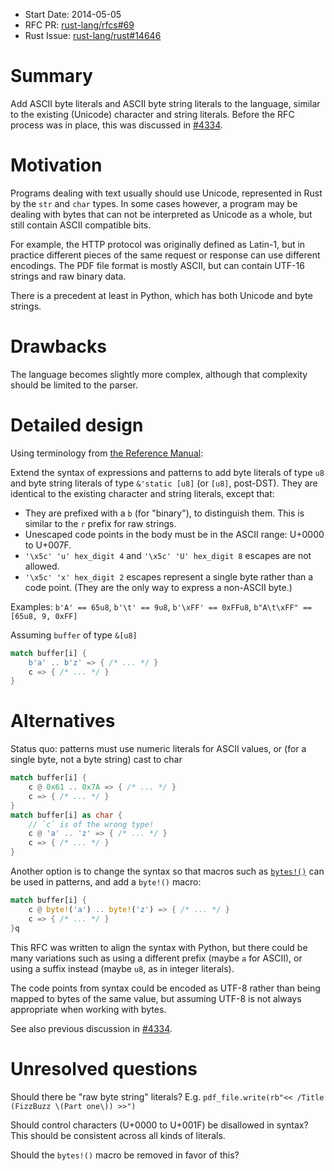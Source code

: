 
<!-- https://github.com/rust-lang/rfcs/blob/master/text/0069-ascii-literals.md -->

- Start Date: 2014-05-05
- RFC PR: [rust-lang/rfcs#69](https://github.com/rust-lang/rfcs/pull/69)
- Rust Issue: [rust-lang/rust#14646](https://github.com/rust-lang/rust/issues/14646)

# Summary

Add ASCII byte literals and ASCII byte string literals to the language,
similar to the existing (Unicode) character and string literals.
Before the RFC process was in place,
this was discussed in [#4334](https://github.com/mozilla/rust/issues/4334).


# Motivation

Programs dealing with text usually should use Unicode,
represented in Rust by the `str` and `char` types.
In some cases however,
a program may be dealing with bytes that can not be interpreted as Unicode as a whole,
but still contain ASCII compatible bits.

For example, the HTTP protocol was originally defined as Latin-1,
but in practice different pieces of the same request or response
can use different encodings.
The PDF file format is mostly ASCII,
but can contain UTF-16 strings and raw binary data.

There is a precedent at least in Python, which has both Unicode and byte strings.


# Drawbacks

The language becomes slightly more complex,
although that complexity should be limited to the parser.


# Detailed design

Using terminology from [the Reference Manual](http://static.rust-lang.org/doc/master/rust.html#character-and-string-literals):

Extend the syntax of expressions and patterns to add
byte literals of type `u8` and
byte string literals of type `&'static [u8]` (or `[u8]`, post-DST).
They are identical to the existing character and string literals, except that:

* They are prefixed with a `b` (for "binary"), to distinguish them.
  This is similar to the `r` prefix for raw strings.
* Unescaped code points in the body must be in the ASCII range: U+0000 to U+007F.
* `'\x5c' 'u' hex_digit 4` and `'\x5c' 'U' hex_digit 8` escapes are not allowed.
* `'\x5c' 'x' hex_digit 2` escapes represent a single byte rather than a code point.
  (They are the only way to express a non-ASCII byte.)

Examples: `b'A' == 65u8`, `b'\t' == 9u8`, `b'\xFF' == 0xFFu8`,
`b"A\t\xFF" == [65u8, 9, 0xFF]`

Assuming `buffer` of type `&[u8]`
```rust
match buffer[i] {
    b'a' .. b'z' => { /* ... */ }
    c => { /* ... */ }
}
```


# Alternatives

Status quo: patterns must use numeric literals for ASCII values,
or (for a single byte, not a byte string) cast to char

```rust
match buffer[i] {
    c @ 0x61 .. 0x7A => { /* ... */ }
    c => { /* ... */ }
}
match buffer[i] as char {
    // `c` is of the wrong type!
    c @ 'a' .. 'z' => { /* ... */ }
    c => { /* ... */ }
}
```

Another option is to change the syntax so that macros such as
[`bytes!()`](http://static.rust-lang.org/doc/master/std/macros/builtin/macro.bytes.html)
can be used in patterns, and add a `byte!()` macro:

```rust
match buffer[i] {
    c @ byte!('a') .. byte!('z') => { /* ... */ }
    c => { /* ... */ }
}q
```

This RFC was written to align the syntax with Python,
but there could be many variations such as using a different prefix (maybe `a` for ASCII),
or using a suffix instead (maybe `u8`, as in integer literals).

The code points from syntax could be encoded as UTF-8
rather than being mapped to bytes of the same value,
but assuming UTF-8 is not always appropriate when working with bytes.

See also previous discussion in [#4334](https://github.com/mozilla/rust/issues/4334).


# Unresolved questions

Should there be "raw byte string" literals?
E.g. `pdf_file.write(rb"<< /Title (FizzBuzz \(Part one\)) >>")`

Should control characters (U+0000 to U+001F) be disallowed in syntax?
This should be consistent across all kinds of literals.

Should the `bytes!()` macro be removed in favor of this?